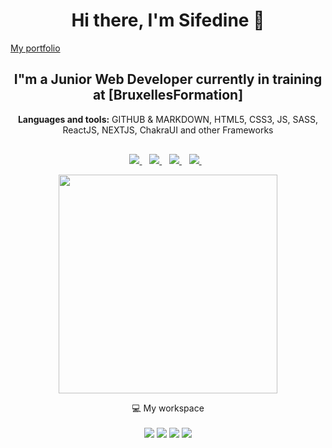 <h1 align='center'>
Hi there, I'm Sifedine 👋
</h1>

[My portfolio](https://portfolio-project-kohl.vercel.app/)

<h2 align='center'>
  I"m a Junior Web Developer currently in training at [BruxellesFormation]
</h2>
<p align='center'>
<strong>Languages and tools:</strong> GITHUB & MARKDOWN, HTML5, CSS3, JS, SASS, ReactJS, NEXTJS, ChakraUI and other Frameworks
</p>

<p align='center' style='margin-top:30px;'>

<a href="https://www.linkedin.com/in/sifedine-hajji-2205731b9/">
<img src="https://img.shields.io/badge/linkedin-%230077B5.svg?&style=for-the-badge&logo=linkedin&logoColor=white" />
</a>&nbsp;&nbsp;

<a href="https://www.instagram.com/sifedine_hajji/">
<img src="https://img.shields.io/badge/instagram-%23E4405F.svg?&style=for-the-badge&logo=instagram&logoColor=white" />  
 </a>&nbsp;&nbsp;

<a href="https://twitter.com/HSifedine">
<img src="https://img.shields.io/badge/Twitter-1DA1F2?style=for-the-badge&logo=twitter&logoColor=white" />
</a>&nbsp;&nbsp;

<a href="https://www.facebook.com/sifedine.hajji.54/">
<img src="https://img.shields.io/badge/Facebook-1877F2?style=for-the-badge&logo=facebook&logoColor=white" />
</a>&nbsp;&nbsp;
</p>

<p align='center'>
  <a href="#"><img src="https://github-readme-stats.vercel.app/api?username=Sifedine-Hajji&show_icons=true&count_private=true&theme=dark" width="350"></a>
</p>

<p align='center'>
  💻 My workspace<br/><br/>
  <img src="https://img.shields.io/badge/Windows-0078D6?style=for-the-badge&logo=windows&logoColor=white" />

<img src="	https://img.shields.io/badge/AMD-Ryzen_5_3600X-ED1C24?style=for-the-badge&logo=amd&logoColor=white" />

<img src="https://img.shields.io/badge/RAM-16GB-%230071C5.svg?&style=for-the-badge&logoColor=white" />

<img src="	https://img.shields.io/badge/AMD-Radeon_RX_5700XT-ED1C24?style=for-the-badge&logo=amd&logoColor=white" />
</p>
